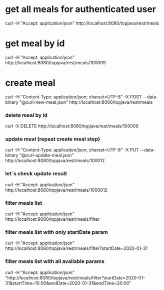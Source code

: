 # get all meals for authenticated user
curl -H "Accept: application/json" http://localhost:8080/topjava/rest/meals

# get meal by id
curl -H "Accept: application/json" http://localhost:8080/topjava/rest/meals/100009

# create meal
curl -H "Content-Type: application/json; charset=UTF-8" -X POST --data-binary "@curl-new-meal.json" http://localhost:8080/topjava/rest/meals

### delete meal by id
curl -X DELETE http://localhost:8080/topjava/rest/meals/100009

### update meal (repeat create meal step)
curl -H "Content-Type: application/json; charset=UTF-8" -X PUT --data-binary "@curl-update-meal.json" http://localhost:8080/topjava/rest/meals/100012

### let`s check update result
curl -H "Accept: application/json" http://localhost:8080/topjava/rest/meals/1000012

### filter meals list
curl -H "Accept: application/json" http://localhost:8080/topjava/rest/meals/filter

### filter meals list with only startDate param
curl -H "Accept: application/json" http://localhost:8080/topjava/rest/meals/filter?startDate=2020-01-31

### filter meals list with all available params
curl -H "Accept: application/json" "http://localhost:8080/topjava/rest/meals/filter?startDate=2020-01-31&startTime=10:00&endDate=2020-01-31&endTime=20:00"
